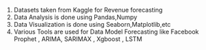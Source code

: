1. Datasets taken from Kaggle for Revenue forecasting
2. Data Analysis is done using Pandas,Numpy
3. Data Visualization is done using Seaborn,Matplotlib,etc
4.  Various Tools are used for Data Model Forecasting like Facebook Prophet , ARIMA, SARIMAX , Xgboost , LSTM
